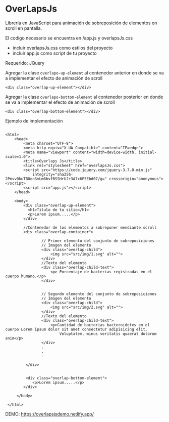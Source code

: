 # OverLapsJs

Librería en JavaScript para animación de sobreposición de elementos on scroll en pantalla.

El codigo necesario se encuentra en /app.js y overlapsJs.css

- incluir overlapsJs.css como estilos del proyecto
- incluir app.js como script de tu proyecto

Requerido: JQuery


Agregar la clase `overlapo-up-element` al contenedor anterior en donde se va a implementar el efecto de animación de scroll
```
<div class="overlap-up-element"></div>
```
Agregar la clase `overlapo-bottom-element` al contenedor posterior en donde se va a implementar el efecto de animación de scroll

```
<div class="overlap-bottom-element"></div>
```

Ejemplo de implementación

```

<html>
    <head>
        <meta charset="UTF-8">
        <meta http-equiv="X-UA-Compatible" content="IE=edge">
        <meta name="viewport" content="width=device-width, initial-scale=1.0">
        <title>Overlaps Js</title>
        <link rel="stylesheet" href="overlapsJs.css">
        <script src="https://code.jquery.com/jquery-3.7.0.min.js"
            integrity="sha256-2Pmvv0kuTBOenSvLm6bvfBSSHrUJ+3A7x6P5Ebd07/g=" crossorigin="anonymous"></script>
        <script src="app.js"></script>
    </head>

    <body>
        <div class="overlap-up-element">
          <h1>Titulo de tu sitio</h1>
          <p>Lorem ipsum.....</p>
        </div>

        //Contenedor de los elementos a sobreponer mendiante scroll
        <div class="overlap-container">

                // Primer elemento del conjunto de sobreposiciones
                // Imagen del elemento
                <div class="overlap-child">
                    <img src="src/img/1.svg" alt="">
                </div>
                //Texto del elemento
                <div class="overlap-child-text">
                    <p> Porcentaje de bacterias registradas en el cuerpo humano.</p>
                </div>


                // Segundo elemento del conjunto de sobreposiciones
                // Imagen del elemento
                <div class="overlap-child">
                    <img src="src/img/2.svg" alt="">
                </div>
                //Texto del elemento
                <div class="overlap-child-text">
                    <p>Cantidad de bacterias bacteroidetes en el cuerpo Lorem ipsum dolor sit amet consectetur adipisicing elit.
                        Voluptatem, minus veritatis quaerat dolorum anim</p>
                </div>
                .
                .
                .

         </div>


         <div class="overlap-bottom-element">
            <p>Lorem ipsum.....</p>
        </div>

     </body>
 
 </html>
 ```

DEMO: https://overlapsjsdemo.netlify.app/

